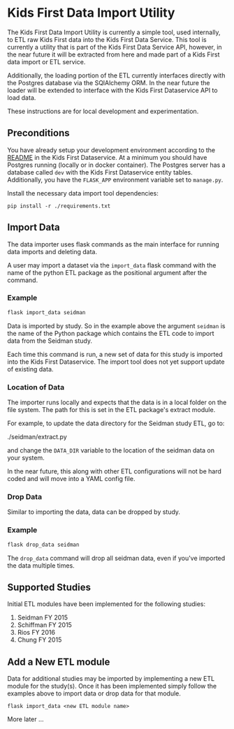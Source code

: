 Kids First Data Import Utility
==============================

The Kids First Data Import Utility is currently a simple tool, used internally, to ETL raw Kids First data into the Kids First Data Service. This tool is currently a utility that is part of the
Kids First Data Service API, however, in the near future it will be extracted from here
and made part of a Kids First data import or ETL service.

Additionally, the loading portion of the ETL currently interfaces directly with the Postgres database via the SQlAlchemy ORM.
In the near future the loader will be extended to interface with the Kids First Dataservice API to load data.

These instructions are for local development and experimentation.  

## Preconditions
You have already setup your development environment according to the [README](https://github.com/kids-first/kf-api-dataservice)
in the Kids First Dataservice. At a minimum you should have Postgres running (locally or in docker container).
The Postgres server has a database called `dev` with the Kids First Dataservice entity tables.
Additionally, you have the `FLASK_APP` environment variable set to `manage.py`.

Install the necessary data import tool dependencies:
```
pip install -r ./requirements.txt
```

## Import Data
The data importer uses flask commands as the main interface for running data imports and
deleting data.

A user may import a dataset via the `import_data` flask command with the name of the
python ETL package as the positional argument after the command.

### Example
```bash
flask import_data seidman
```

Data is imported by study. So in the example above the argument `seidman` is the name of the Python package which contains the ETL code to import data from the Seidman study.

Each time this command is run, a new set of data for this study is imported into
the Kids First Dataservice. The import tool does not yet support update of
existing data.

### Location of Data
The importer runs locally and expects that the data is in a local folder on the file system.
The path for this is set in the ETL package's extract module.

For example, to update the data directory for the Seidman study ETL, go to:

./seidman/extract.py

and change the `DATA_DIR` variable to the location of the seidman data on your system.

In the near future, this along with other ETL configurations will not be hard coded and will move into a YAML config file.

### Drop Data
Similar to importing the data, data can be dropped by study.

### Example
```bash
flask drop_data seidman
```  
The `drop_data` command will drop all seidman data, even if you've imported the data multiple times.

## Supported Studies
Initial ETL modules have been implemented for the following studies:

1. Seidman FY 2015
2. Schiffman FY 2015
3. Rios FY 2016
4. Chung FY 2015   

## Add a New ETL module
Data for additional studies may be imported by implementing a new ETL module
for the study(s). Once it has been implemented simply follow the examples above
to import data or drop data for that module.

`flask import_data <new ETL module name>`

More later ...

